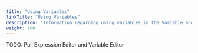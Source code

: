 ```yaml
---
title: "Using Variables"
linkTitle: "Using Variables"
description: "Information regarding using variables in the Variable and Expression editors."
weight: 100
---
```


TODO: Pull Expression Editor and Variable Editor